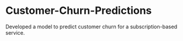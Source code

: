 # Customer-Churn-Predictions
Developed a model to predict customer churn for a subscription-based service.
